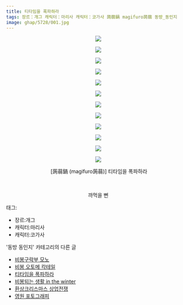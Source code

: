 ```yaml
---
title: 티타임을 폭파하라
tags: 장르：개그 캐릭터：마리사 캐릭터：코가사 蒟蒻鍋 magifuro蒟蒻 동방_동인지
image: ghap/5728/001.jpg
---
```

<div class="article">
<p style="text-align: center; clear: none; float: none;"><img src="{{ site.nasurl }}/ghap/5728/001.jpg"/></p>
<p style="text-align: center; clear: none; float: none;"><img src="{{ site.nasurl }}/ghap/5728/002.jpg"/></p>
<p style="text-align: center; clear: none; float: none;"><img src="{{ site.nasurl }}/ghap/5728/003.jpg"/></p>
<p style="text-align: center; clear: none; float: none;"><img src="{{ site.nasurl }}/ghap/5728/004.jpg"/></p>
<p style="text-align: center; clear: none; float: none;"><img src="{{ site.nasurl }}/ghap/5728/005.jpg"/></p>
<p style="text-align: center; clear: none; float: none;"><img src="{{ site.nasurl }}/ghap/5728/006.jpg"/></p>
<p style="text-align: center; clear: none; float: none;"><img src="{{ site.nasurl }}/ghap/5728/007.jpg"/></p>
<p style="text-align: center; clear: none; float: none;"><img src="{{ site.nasurl }}/ghap/5728/008.jpg"/></p>
<p style="text-align: center; clear: none; float: none;"><img src="{{ site.nasurl }}/ghap/5728/009.jpg"/></p>
<p style="text-align: center; clear: none; float: none;"><img src="{{ site.nasurl }}/ghap/5728/010.jpg"/></p>
<p style="text-align: center; clear: none; float: none;"><img src="{{ site.nasurl }}/ghap/5728/011.jpg"/></p>
<p style="text-align: center; clear: none; float: none;"><img src="{{ site.nasurl }}/ghap/5728/012.jpg"/></p>
<p style="text-align: center; clear: none; float: none;"> [蒟蒻鍋 (magifuro蒟蒻)] 티타임을 폭파하라</p>
<p style="text-align: center; clear: none; float: none;"><br/></p>
<p style="text-align: center; clear: none; float: none;">까먹을 뻔</p>
</div><div class="tagTrail">
<p>태그: </p>
<ul>
<li>장르:개그</li>
<li>캐릭터:마리사</li>
<li>캐릭터:코가사</li>
</ul>
</div><div class="another">
<p>'동방 동인지' 카테고리의 다른 글</p>
<ul>
<li><a href="/2019-02-05-ghap_5737">비봉구락부 모노</a></li>
<li><a href="/2019-02-05-ghap_5736">비봉 오토메 칵테일</a></li>
<li><a href="/2019-02-02-ghap_5728">티타임을 폭파하라</a></li>
<li><a href="/2019-02-01-ghap_5705">비봉되는 생활 in the winter</a></li>
<li><a href="5703.html">환상크리스마스 상업전쟁</a></li>
<li><a href="/2019-01-29-ghap_5675">영원 포토그래피</a></li>
</ul>
</div>